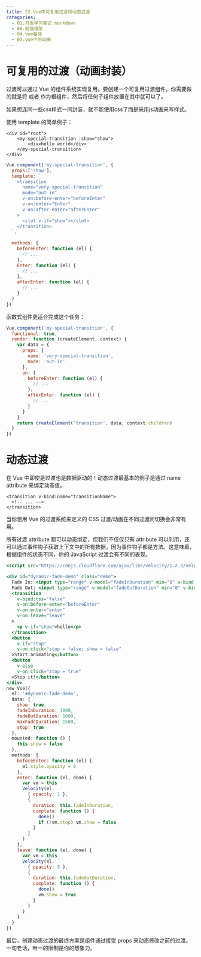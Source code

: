 ```yaml
---
title: 22.Vue中可复用过渡和动态过渡
categories:
  - 01.开发学习笔记 markdown
  - 08.前端框架
  - 04.vue基础
  - 03.vue中的动画
---
```


# 可复用的过渡（动画封装）
过渡可以通过 Vue 的组件系统实现复用。要创建一个可复用过渡组件，你需要做的就是将 <transition> 或者 <transition-group> 作为根组件，然后将任何子组件放置在其中就可以了。

如果想连同一些css样式一同封装，就不能使用css了而是采用js动画来写样式。

使用 template 的简单例子：
```
<div id="root">
    <my-special-transition :show="show">
        <div>hello world</div>
    </my-special-transition>
</div>
```

```jsx
Vue.component('my-special-transition', {
  props:['show'],
  template: `
    <transition
      name="very-special-transition"
      mode="out-in"
      v-on:before-enter="beforeEnter"
      v-on:enter="Enter"
      v-on:after-enter="afterEnter"
    >
      <slot v-if="show"></slot>
    </transition>
  `,
  
  methods: {
    beforeEnter: function (el) {
      // ... 
    },
    Enter: function (el) {
      // ...
    },
    afterEnter: function (el) {
      // ...
    }
  }
})
```

函数式组件更适合完成这个任务：

```jsx
Vue.component('my-special-transition', {
  functional: true,
  render: function (createElement, context) {
    var data = {
      props: {
        name: 'very-special-transition',
        mode: 'out-in'
      },
      on: {
        beforeEnter: function (el) {
          // ...
        },
        afterEnter: function (el) {
          // ...
        }
      }
    }
    return createElement('transition', data, context.children)
  }
})
```

# 动态过渡

在 Vue 中即使是过渡也是数据驱动的！动态过渡最基本的例子是通过 name attribute 来绑定动态值。


```
<transition v-bind:name="transitionName">
  <!-- ... -->
</transition>
```
当你想用 Vue 的过渡系统来定义的 CSS 过渡/动画在不同过渡间切换会非常有用。

所有过渡 attribute 都可以动态绑定，但我们不仅仅只有 attribute 可以利用，还可以通过事件钩子获取上下文中的所有数据，因为事件钩子都是方法。这意味着，根据组件的状态不同，你的 JavaScript 过渡会有不同的表现。

```jsx
<script src="https://cdnjs.cloudflare.com/ajax/libs/velocity/1.2.3/velocity.min.js"></script>

<div id="dynamic-fade-demo" class="demo">
  Fade In: <input type="range" v-model="fadeInDuration" min="0" v-bind:max="maxFadeDuration">
  Fade Out: <input type="range" v-model="fadeOutDuration" min="0" v-bind:max="maxFadeDuration">
  <transition
    v-bind:css="false"
    v-on:before-enter="beforeEnter"
    v-on:enter="enter"
    v-on:leave="leave"
  >
    <p v-if="show">hello</p>
  </transition>
  <button
    v-if="stop"
    v-on:click="stop = false; show = false"
  >Start animating</button>
  <button
    v-else
    v-on:click="stop = true"
  >Stop it!</button>
</div>
new Vue({
  el: '#dynamic-fade-demo',
  data: {
    show: true,
    fadeInDuration: 1000,
    fadeOutDuration: 1000,
    maxFadeDuration: 1500,
    stop: true
  },
  mounted: function () {
    this.show = false
  },
  methods: {
    beforeEnter: function (el) {
      el.style.opacity = 0
    },
    enter: function (el, done) {
      var vm = this
      Velocity(el,
        { opacity: 1 },
        {
          duration: this.fadeInDuration,
          complete: function () {
            done()
            if (!vm.stop) vm.show = false
          }
        }
      )
    },
    leave: function (el, done) {
      var vm = this
      Velocity(el,
        { opacity: 0 },
        {
          duration: this.fadeOutDuration,
          complete: function () {
            done()
            vm.show = true
          }
        }
      )
    }
  }
})
```

最后，创建动态过渡的最终方案是组件通过接受 props 来动态修改之前的过渡。一句老话，唯一的限制是你的想象力。
